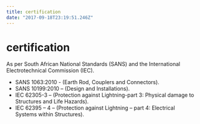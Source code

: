 ```yaml
---
title: certification
date: "2017-09-18T23:19:51.246Z"
---
```



# certification

As per South African National Standards (SANS) and the International Electrotechnical Commission (IEC).

- SANS 1063:2010 - (Earth Rod, Couplers and Connectors).
- SANS 10199:2010 – (Design and Installations).
- IEC 62305-3 – (Protection against Lightning-part 3: Physical damage to Structures and Life Hazards).
- IEC 62395 – 4 – (Protection against Lightning – part 4: Electrical Systems within Structures).
